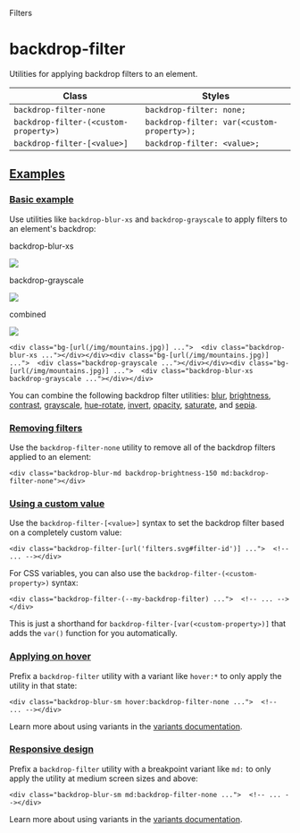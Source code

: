 Filters

# backdrop-filter

Utilities for applying backdrop filters to an element.

| Class                                 | Styles                                     |
| ------------------------------------- | ------------------------------------------ |
| `backdrop-filter-none`                | `backdrop-filter: none;`                   |
| `backdrop-filter-(<custom-property>)` | `backdrop-filter: var(<custom-property>);` |
| `backdrop-filter-[<value>]`           | `backdrop-filter: <value>;`                |

## [Examples](#examples)

### [Basic example](#basic-example)

Use utilities like `backdrop-blur-xs` and `backdrop-grayscale` to apply filters to an element's backdrop:

backdrop-blur-xs

![](https://images.unsplash.com/photo-1554629947-334ff61d85dc?ixid=MnwxMjA3fDB8MHxwaG90by1wYWdlfHx8fGVufDB8fHx8\&ixlib=rb-1.2.1\&auto=format\&fit=crop\&w=1000\&h=1000\&q=90)

backdrop-grayscale

![](https://images.unsplash.com/photo-1554629947-334ff61d85dc?ixid=MnwxMjA3fDB8MHxwaG90by1wYWdlfHx8fGVufDB8fHx8\&ixlib=rb-1.2.1\&auto=format\&fit=crop\&w=1000\&h=1000\&q=90)

combined

![](https://images.unsplash.com/photo-1554629947-334ff61d85dc?ixid=MnwxMjA3fDB8MHxwaG90by1wYWdlfHx8fGVufDB8fHx8\&ixlib=rb-1.2.1\&auto=format\&fit=crop\&w=1000\&h=1000\&q=90)

```
<div class="bg-[url(/img/mountains.jpg)] ...">  <div class="backdrop-blur-xs ..."></div></div><div class="bg-[url(/img/mountains.jpg)] ...">  <div class="backdrop-grayscale ..."></div></div><div class="bg-[url(/img/mountains.jpg)] ...">  <div class="backdrop-blur-xs backdrop-grayscale ..."></div></div>
```

You can combine the following backdrop filter utilities: [blur](/docs/backdrop-filter-blur), [brightness](/docs/backdrop-filter-brightness), [contrast](/docs/backdrop-filter-contrast), [grayscale](/docs/backdrop-filter-grayscale), [hue-rotate](/docs/backdrop-filter-hue-rotate), [invert](/docs/backdrop-filter-invert), [opacity](/docs/backdrop-filter-opacity), [saturate](/docs/backdrop-filter-saturate), and [sepia](/docs/backdrop-filter-sepia).

### [Removing filters](#removing-filters)

Use the `backdrop-filter-none` utility to remove all of the backdrop filters applied to an element:

```
<div class="backdrop-blur-md backdrop-brightness-150 md:backdrop-filter-none"></div>
```

### [Using a custom value](#using-a-custom-value)

Use the `backdrop-filter-[<value>]` syntax to set the backdrop filter based on a completely custom value:

```
<div class="backdrop-filter-[url('filters.svg#filter-id')] ...">  <!-- ... --></div>
```

For CSS variables, you can also use the `backdrop-filter-(<custom-property>)` syntax:

```
<div class="backdrop-filter-(--my-backdrop-filter) ...">  <!-- ... --></div>
```

This is just a shorthand for `backdrop-filter-[var(<custom-property>)]` that adds the `var()` function for you automatically.

### [Applying on hover](#applying-on-hover)

Prefix a `backdrop-filter` utility with a variant like `hover:*` to only apply the utility in that state:

```
<div class="backdrop-blur-sm hover:backdrop-filter-none ...">  <!-- ... --></div>
```

Learn more about using variants in the [variants documentation](/docs/hover-focus-and-other-states).

### [Responsive design](#responsive-design)

Prefix a `backdrop-filter` utility with a breakpoint variant like `md:` to only apply the utility at medium screen sizes and above:

```
<div class="backdrop-blur-sm md:backdrop-filter-none ...">  <!-- ... --></div>
```

Learn more about using variants in the [variants documentation](/docs/hover-focus-and-other-states).
